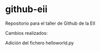 # github-eii
Repositorio para el taller de Github de la EII

Cambios realizados:

Adición del fichero helloworld.py
